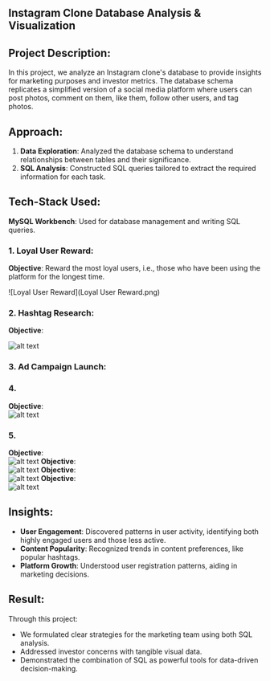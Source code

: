 ## Instagram Clone Database Analysis & Visualization

## Project Description:
In this project, we analyze an Instagram clone's database to provide insights for marketing purposes and investor metrics. The database schema replicates a simplified version of a social media platform where users can post photos, comment on them, like them, follow other users, and tag photos.

## Approach:
1. **Data Exploration**: Analyzed the database schema to understand relationships between tables and their significance.
2. **SQL Analysis**: Constructed SQL queries tailored to extract the required information for each task.

## Tech-Stack Used:
**MySQL Workbench**: Used for database management and writing SQL queries.



### 1. Loyal User Reward:

**Objective**:  Reward the most loyal users, i.e., those who have been using the platform for the longest time.

![Loyal User Reward](Loyal User Reward.png)

### 2. Hashtag Research:

**Objective**:  

![alt text](image.jpg)

### 3. Ad Campaign Launch:
### 4.
**Objective**:  
![alt text](image.jpg)
### 5.
**Objective**:  
![alt text](image.jpg)
**Objective**:  
![alt text](image.jpg)
**Objective**:  
![alt text](image.jpg)
**Objective**:  
![alt text](image.jpg)

## Insights:
- **User Engagement**: Discovered patterns in user activity, identifying both highly engaged users and those less active.
- **Content Popularity**: Recognized trends in content preferences, like popular hashtags.
- **Platform Growth**: Understood user registration patterns, aiding in marketing decisions.

## Result:
Through this project:
- We formulated clear strategies for the marketing team using both SQL analysis.
- Addressed investor concerns with tangible visual data.
- Demonstrated the combination of SQL as powerful tools for data-driven decision-making.
